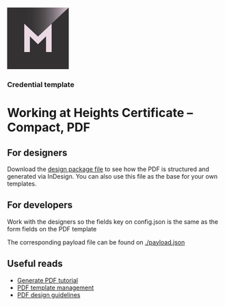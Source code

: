 [![MATTR](/docs/assets/mattr-logo-square.svg)](https://github.com/mattrglobal)

### Credential template  
# Working at Heights Certificate – Compact, PDF

## For designers

Download the [design package file](./_forDesigners/InDesignPackageFile.zip) to see how the PDF is structured and generated via InDesign. You can also use this file as the base for your own templates.

## For developers

Work with the designers so the fields key on config.json is the same as the form fields on the PDF template

The corresponding payload file can be found on [./payload.json](./payload.json)

## Useful reads

- [Generate PDF tutorial](https://learn.mattr.global/tutorials/compact-credentials/format-extensions/pdf/generate-pdf)
- [PDF template management](https://learn.mattr.global/tutorials/compact-credentials/format-extensions/pdf/template-management)
- [PDF design guidelines](https://learn.mattr.global/tutorials/compact-credentials/format-extensions/pdf/design-guideline)
